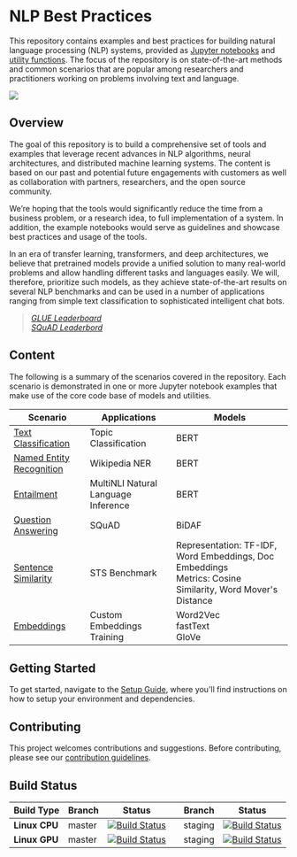 # NLP Best Practices

This repository contains examples and best practices for building natural language processing (NLP) systems, provided as [Jupyter notebooks](scenarios) and [utility functions](utils_nlp). The focus of the repository is on state-of-the-art methods and common scenarios that are popular among researchers and practitioners working on problems involving text and language.

![](https://nlpbp.blob.core.windows.net/images/cognitive_services.PNG)
## Overview

The goal of this repository is to build a comprehensive set of tools and examples that leverage recent advances in NLP algorithms, neural architectures, and distributed machine learning systems.
The content is based on our past and potential future engagements with customers as well as collaboration with partners, researchers, and the open source community.

We’re hoping that the tools would significantly reduce the time from a business problem, or a research idea, to full implementation of a system. In addition, the example notebooks would serve as guidelines and showcase best practices and usage of the tools.

In an era of transfer learning, transformers, and deep architectures, we believe that pretrained models provide a unified solution to many real-world problems and allow handling different tasks and languages easily. We will, therefore, prioritize such models, as they achieve state-of-the-art results on several NLP benchmarks and can be used in a number of applications ranging from simple text classification to sophisticated intelligent chat bots.

> [*GLUE Leaderboard*](https://gluebenchmark.com/leaderboard)  
> [*SQuAD Leaderbord*](https://rajpurkar.github.io/SQuAD-explorer/)

## Content

The following is a summary of the scenarios covered in the repository. Each scenario is demonstrated in one or more Jupyter notebook examples that make use of the core code base of models and utilities.

| Scenario                 | Applications                                 |  Models |
|---| ------------------------ | ------------------- |
|[Text Classification](scenarios/text_classification)      |Topic Classification|BERT|
|[Named Entity Recognition](scenarios/named_entity_recognition) |Wikipedia NER                                              |BERT|
|[Entailment](scenarios/entailment)|MultiNLI Natural Language Inference|BERT|
|[Question Answering](scenarios/question_answering) |SQuAD                                              | BiDAF|
|[Sentence Similarity](scenarios/sentence_similarity)      |STS Benchmark                         |Representation: TF-IDF, Word Embeddings, Doc Embeddings<br>Metrics: Cosine Similarity, Word Mover's Distance|
|[Embeddings](scenarios/embeddings)| Custom Embeddings Training|Word2Vec<br>fastText<br>GloVe|



## Getting Started
To get started, navigate to the [Setup Guide](SETUP.md), where you'll find instructions on how to setup your environment and dependencies.

## Contributing
This project welcomes contributions and suggestions. Before contributing, please see our [contribution guidelines](CONTRIBUTING.md).


## Build Status
| Build Type | Branch | Status |  | Branch | Status | 
| --- | --- | --- | --- | --- | --- | 
| **Linux CPU** | master | [![Build Status](https://dev.azure.com/best-practices/nlp/_apis/build/status/cpu_integration_tests_linux?branchName=master)](https://dev.azure.com/best-practices/nlp/_build/latest?definitionId=50&branchName=master) | | staging | [![Build Status](https://dev.azure.com/best-practices/nlp/_apis/build/status/cpu_integration_tests_linux?branchName=master)](https://dev.azure.com/best-practices/nlp/_build/latest?definitionId=50&branchName=staging) |
| **Linux GPU** | master | [![Build Status](https://dev.azure.com/best-practices/nlp/_apis/build/status/gpu_integration_tests_linux?branchName=master)](https://dev.azure.com/best-practices/nlp/_build/latest?definitionId=51&branchName=master) | | staging | [![Build Status](https://dev.azure.com/best-practices/nlp/_apis/build/status/gpu_integration_tests_linux?branchName=master)](https://dev.azure.com/best-practices/nlp/_build/latest?definitionId=51&branchName=master) |
